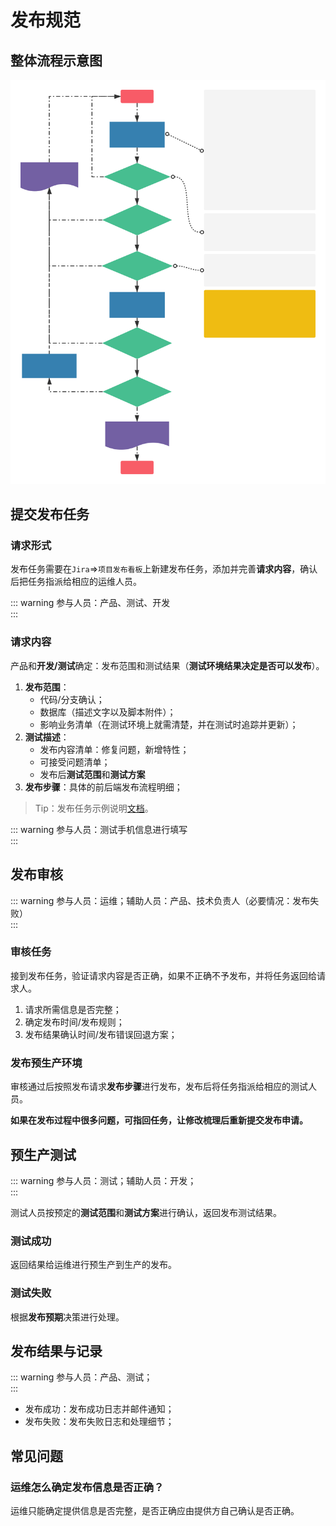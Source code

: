 # 发布规范


## 整体流程示意图

![release-flow](../assets/release-flow.svg)

## 提交发布任务

### 请求形式

发布任务需要在`Jira`=>`项目发布看板`上新建发布任务，添加并完善**请求内容**，确认后把任务指派给相应的运维人员。

::: warning 参与人员：产品、测试、开发
<br/>
:::

### 请求内容

产品和**开发/测试**确定：发布范围和测试结果（**测试环境结果决定是否可以发布**）。

1. **发布范围**：
   - 代码/分支确认；
   - 数据库（描述文字以及脚本附件）；
   - 影响业务清单（在测试环境上就需清楚，并在测试时追踪并更新）；
2. **测试描述**：
   - 发布内容清单：修复问题，新增特性；
   - 可接受问题清单；
   - 发布后**测试范围**和**测试方案**
3. **发布步骤**：具体的前后端发布流程明细；

> Tip：发布任务示例说明[文档](release-pr.md)。

::: warning 参与人员：测试手机信息进行填写
<br/>
:::

## 发布审核

::: warning 参与人员：运维；辅助人员：产品、技术负责人（必要情况：发布失败）
<br/>
:::

### 审核任务

接到发布任务，验证请求内容是否正确，如果不正确不予发布，并将任务返回给请求人。

1. 请求所需信息是否完整；
2. 确定发布时间/发布规则；
3. 发布结果确认时间/发布错误回退方案；

### 发布预生产环境

审核通过后按照发布请求**发布步骤**进行发布，发布后将任务指派给相应的测试人员。

**如果在发布过程中很多问题，可指回任务，让修改梳理后重新提交发布申请。**

## 预生产测试

::: warning 参与人员：测试；辅助人员：开发；
<br/>
:::

测试人员按预定的**测试范围**和**测试方案**进行确认，返回发布测试结果。

### 测试成功

返回结果给运维进行预生产到生产的发布。

### 测试失败

根据**发布预期**决策进行处理。

## 发布结果与记录

::: warning 参与人员：产品、测试；
<br/>
:::

- 发布成功：发布成功日志并邮件通知；
- 发布失败：发布失败日志和处理细节；

## 常见问题

### 运维怎么确定发布信息是否正确？

运维只能确定提供信息是否完整，是否正确应由提供方自己确认是否正确。
